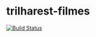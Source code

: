 # trilharest-filmes

[![Build Status](https://travis-ci.org/wisner23/trilharest-filmes.svg?branch=master)](https://travis-ci.org/wisner23/trilharest-filmes)
